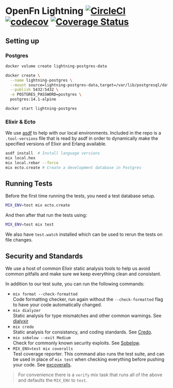 # OpenFn Lightning  [![CircleCI](https://circleci.com/gh/OpenFn/lightning/tree/main.svg?style=svg&circle-token=085c00fd6662e9a36012810fb7cf1f09f3604bc6)](https://circleci.com/gh/OpenFn/lightning/tree/main) [![codecov](https://codecov.io/gh/OpenFn/lightning/branch/main/graph/badge.svg?token=FfDMxdGL3a)](https://codecov.io/gh/OpenFn/lightning) [![Coverage Status](https://coveralls.io/repos/github/OpenFn/lightning/badge.svg?t=4vHZlQ)](https://coveralls.io/github/OpenFn/lightning)

## Setting up

### Postgres

```sh
docker volume create lightning-postgres-data

docker create \
  --name lightning-postgres \
  --mount source=lightning-postgres-data,target=/var/lib/postgresql/data \
  --publish 5432:5432 \
  -e POSTGRES_PASSWORD=postgres \
  postgres:14.1-alpine

docker start lightning-postgres
```

### Elixir & Ecto

We use [asdf](https://github.com/asdf-vm/asdf) to help with our local environments.
Included in the repo is a `.tool-versions` file that is read by asdf in order
to dynamically make the specified versions of Elixir and Erlang available.

```sh
asdf install  # Install language versions
mix local.hex
mix local.rebar --force
mix ecto.create # Create a development database in Postgres
```

## Running Tests

Before the first time running the tests, you need a test database setup.

```sh
MIX_ENV=test mix ecto.create
```

And then after that run the tests using:

```sh
MIX_ENV=test mix test
```

We also have `test.watch` installed which can be used to rerun the tests on file changes.

## Security and Standards

We use a host of common Elixir static analysis tools to help us avoid common
pitfalls and make sure we keep everything clean and consistant.

In addition to our test suite, you can run the following commands:

* `mix format --check-formatted`  
  Code formatting checker, run again without the `--check-formatted` flag to 
  have your code automatically changed.
* `mix dialyzer`  
  Static analysis for type mismatches and other common warnings.
  See [dialyxir](https://github.com/jeremyjh/dialyxir)
* `mix credo`  
  Static analysis for consistancy, and coding standards.
  See [Credo](https://github.com/rrrene/credo).
* `mix sobelow --exit Medium`  
  Check for commonly known security exploits. See [Sobelow](https://sobelow.io/).
* `MIX_ENV=test mix coveralls`  
  Test coverage reporter. This command also runs the test suite, and can be 
  used in place of `mix test` when checking everything before pushing your code.
  See [excoveralls](https://github.com/parroty/excoveralls).

> For convenience there is a `verify` mix task that runs all of the above and
> defaults the `MIX_ENV` to `test`.

